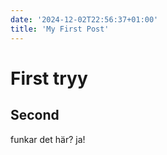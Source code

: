 ```yaml
---
date: '2024-12-02T22:56:37+01:00'
title: 'My First Post'
---
```


# First tryy
## Second
funkar det här? ja!
